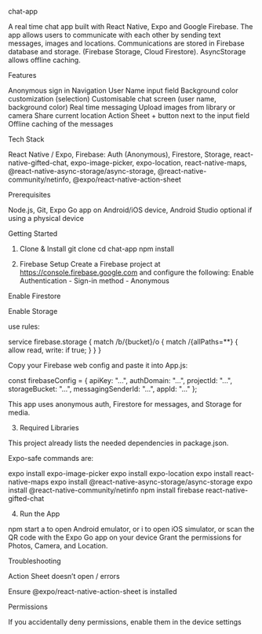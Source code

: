 chat-app

A real time chat app built with React Native, Expo and Google Firebase.
The app allows users to communicate with each other by sending text messages, images and locations.
Communications are stored in Firebase database and storage. (Firebase Storage, Cloud Firestore).
AsyncStorage allows offline caching.

Features

Anonymous sign in
Navigation
User Name input field
Background color customization (selection)
Customisable chat screen (user name, background color)
Real time messaging
Upload images from library or camera
Share current location
Action Sheet + button next to the input field
Offline caching of the messages

Tech Stack

React Native / Expo, Firebase: Auth (Anonymous), Firestore, Storage, react-native-gifted-chat, expo-image-picker, expo-location, react-native-maps, @react-native-async-storage/async-storage, @react-native-community/netinfo, @expo/react-native-action-sheet

Prerequisites

Node.js, Git, Expo Go app on Android/iOS device, Android Studio optional if using a physical device

Getting Started

1. Clone & Install
   git clone <your-repo-url>
   cd chat-app
   npm install

2. Firebase Setup
   Create a Firebase project at https://console.firebase.google.com and configure the following:
   Enable Authentication - Sign-in method - Anonymous

Enable Firestore

Enable Storage

use rules:

service firebase.storage {
match /b/{bucket}/o {
match /{allPaths=\*\*} {
allow read, write: if true;
}
}
}

Copy your Firebase web config and paste it into App.js:

const firebaseConfig = {
apiKey: "...",
authDomain: "...",
projectId: "...",
storageBucket: "...",
messagingSenderId: "...",
appId: "..."
};

This app uses anonymous auth, Firestore for messages, and Storage for media.

3. Required Libraries

This project already lists the needed dependencies in package.json.

Expo-safe commands are:

expo install expo-image-picker
expo install expo-location
expo install react-native-maps
expo install @react-native-async-storage/async-storage
expo install @react-native-community/netinfo
npm install firebase react-native-gifted-chat

4. Run the App

npm start
a to open Android emulator, or
i to open iOS simulator, or
scan the QR code with the Expo Go app on your device
Grant the permissions for Photos, Camera, and Location.

Troubleshooting

Action Sheet doesn’t open / errors

Ensure @expo/react-native-action-sheet is installed

Permissions

If you accidentally deny permissions, enable them in the device settings
